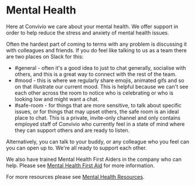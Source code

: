 # Mental Health

Here at Convivio we care about your mental health. We offer support in order to help reduce the stress and anxiety of mental health issues.

Often the hardest part of coming to terms with any problem is discussing it with colleagues and friends. If you do feel like talking to us as a team there are two places on Slack for this:

* \#general - often it's a good idea to just to chat generally, socialise with others, and this is a great way to connect with the rest of the team.
* \#mood - this is where we regularly share emojis, animated gifs and so on that illustrate our current mood. This is helpful because we can't see each other across the room to notice who is celebrating or who is looking low and might want a chat.
* \#safe-room - for things that are more sensitive, to talk about specific issues, or for things that may upset others, the safe room is an ideal place to chat. This is a private, invite-only channel and only contains employed staff of Convivio who currently feel in a state of mind where they can support others and are ready to listen.

Alternatively, you can talk to your buddy, or any colleague who you feel can you can open up to. We're all ready to support each other.

We also have trained Mental Health First Aiders in the company who can help. Please see [Mental Health First Aid](mental-health-first-aid.md) for more information.

For more resources please see [Mental Health Resources](resources.md).



